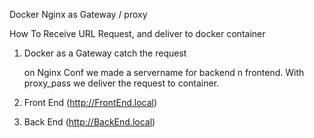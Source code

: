 Docker Nginx as Gateway / proxy

How To Receive URL Request, and deliver to docker container

1. Docker as a Gateway catch the request

    on Nginx Conf we made a servername for backend n frontend. With proxy_pass we deliver the request to container. 

1. Front End (http://FrontEnd.local)
2. Back End (http://BackEnd.local)



